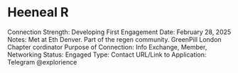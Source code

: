 # Heeneal R

Connection Strength: Developing
First Engagement Date: February 28, 2025
Notes: Met at Eth Denver. Part of the regen community. GreenPill London Chapter cordinator
Purpose of Connection: Info Exchange, Member, Networking
Status: Engaged
Type: Contact
URL/Link to Application: Telegram @explorience